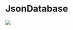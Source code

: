 # JsonDatabase
[![](https://jitpack.io/v/WhileInside/JsonDatabase.svg)](https://jitpack.io/#WhileInside/JsonDatabase)
